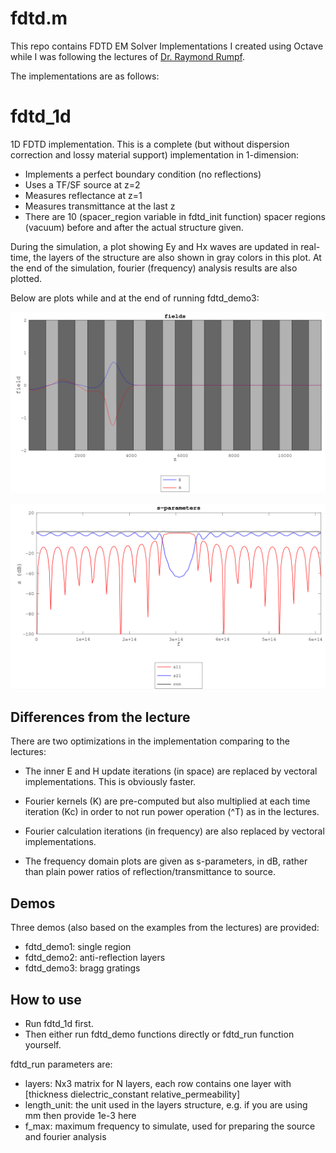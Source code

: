 # fdtd.m

This repo contains FDTD EM Solver Implementations I created using Octave while I was following the lectures of [Dr. Raymond Rumpf](https://empossible.net/).

The implementations are as follows:

# fdtd_1d

1D FDTD implementation. This is a complete (but without dispersion correction and lossy material support) implementation in 1-dimension:

- Implements a perfect boundary condition (no reflections)
- Uses a TF/SF source at z=2
- Measures reflectance at z=1
- Measures transmittance at the last z
- There are 10 (spacer_region variable in fdtd_init function) spacer regions (vacuum) before and after the actual structure given.

During the simulation, a plot showing Ey and Hx waves are updated in real-time, the layers of the structure are also shown in gray colors in this plot. At the end of the simulation, fourier (frequency) analysis results are also plotted.

Below are plots while and at the end of running fdtd_demo3:

![Waves](fdtd_1d_demo3_t.png)

![Fourier Analysis](fdtd_1d_demo3_f.png)

## Differences from the lecture

There are two optimizations in the implementation comparing to the lectures:

- The inner E and H update iterations (in space) are replaced by vectoral implementations. This is obviously faster.

- Fourier kernels (K) are pre-computed but also multiplied at each time iteration (Kc) in order to not run power operation (^T) as in the lectures.

- Fourier calculation iterations (in frequency) are also replaced by vectoral implementations.

- The frequency domain plots are given as s-parameters, in dB, rather than plain power ratios of reflection/transmittance to source.

## Demos

Three demos (also based on the examples from the lectures) are provided:

- fdtd_demo1: single region
- fdtd_demo2: anti-reflection layers
- fdtd_demo3: bragg gratings

## How to use

- Run fdtd_1d first.
- Then either run fdtd_demo functions directly or fdtd_run function yourself.

fdtd_run parameters are:

- layers: Nx3 matrix for N layers, each row contains one layer with [thickness dielectric_constant relative_permeability]
- length_unit: the unit used in the layers structure, e.g. if you are using mm then provide 1e-3 here
- f_max: maximum frequency to simulate, used for preparing the source and fourier analysis
